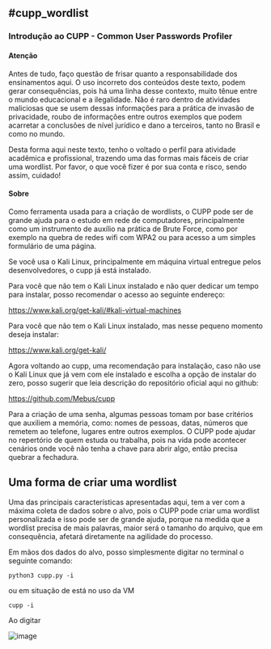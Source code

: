 <h2> #cupp_wordlist</h2>

<h3>Introdução ao CUPP - Common User Passwords Profiler</h3>

<h4>Atenção</h4>

Antes de tudo, faço questão de frisar quanto a responsabilidade dos ensinamentos aqui. O uso incorreto dos conteúdos deste texto, podem gerar consequências, pois há uma linha desse contexto, muito tênue entre o mundo educacional e a ilegalidade. Não é raro dentro de atividades maliciosas que se usem dessas informações para a prática de invasão de privacidade, roubo de informações entre outros exemplos que podem acarretar a conclusões de nível jurídico e dano a terceiros, tanto no Brasil e como no mundo. 

Desta forma aqui neste texto, tenho o voltado o perfil para atividade acadêmica e profissional, trazendo uma das formas mais fáceis de criar uma wordlist. 
Por favor, o que você fizer é por sua conta e risco, sendo assim, cuidado!

<h4>Sobre</h4>

Como ferramenta usada para a criação de wordlists, o CUPP pode ser de grande ajuda para o estudo em rede de computadores, principalmente como um instrumento de auxílio na prática de Brute Force, como por exemplo na quebra de redes wifi com WPA2 ou para acesso a um simples formulário de uma página.

Se você usa o Kali Linux, principalmente em máquina virtual entregue pelos desenvolvedores, o cupp já está instalado.

Para você que não tem o Kali Linux instalado e não quer dedicar um tempo para instalar, posso recomendar o acesso ao seguinte endereço:

https://www.kali.org/get-kali/#kali-virtual-machines

Para você que não tem o Kali Linux instalado, mas nesse pequeno momento deseja instalar:

https://www.kali.org/get-kali/

Agora voltando ao cupp, uma recomendação para instalação, caso não use o Kali Linux que já vem com ele instalado e escolha a opção de instalar do zero, posso sugerir que leia descrição do repositório oficial aqui no github:

https://github.com/Mebus/cupp


Para a criação de uma senha, algumas pessoas tomam por base critérios que auxiliem a memória, como: nomes de pessoas, datas, números que remetem ao telefone, lugares entre outros exemplos. O CUPP pode ajudar no repertório de quem estuda ou trabalha, pois na vida pode acontecer cenários onde você não tenha a chave para abrir algo, então precisa quebrar a fechadura.

<h2>Uma forma de criar uma wordlist</h2>

Uma das principais características apresentadas aqui, tem a ver com a máxima coleta de dados sobre o alvo, pois o CUPP pode criar uma wordlist personalizada e isso pode ser de grande ajuda, porque na medida que a wordlist precisa de mais palavras, maior será o tamanho do arquivo, que em consequência, afetará diretamente na agilidade do processo.

Em mãos dos dados do alvo, posso simplesmente digitar no terminal o seguinte comando:

```
python3 cupp.py -i
```

ou em situação de está no uso da VM 

```
cupp -i
```

Ao digitar 


![image](https://user-images.githubusercontent.com/39026922/175135515-9f545e85-b867-45a4-841e-69b1c51ebbce.png)



